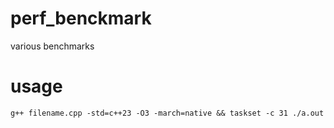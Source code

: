 # perf_benckmark

various benchmarks

# usage

```
g++ filename.cpp -std=c++23 -O3 -march=native && taskset -c 31 ./a.out 
```
